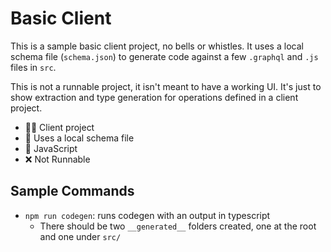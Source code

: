# Basic Client

This is a sample basic client project, no bells or whistles. It uses a local
schema file (`schema.json`) to generate code against a few `.graphql` and `.js`
files in `src`.

This is not a runnable project, it isn't meant to have a working UI. It's just
to show extraction and type generation for operations defined in a client project.

- 🏃‍♀ Client project
- 📄 Uses a local schema file
- 💪 JavaScript
- ❌ Not Runnable

## Sample Commands

- `npm run codegen`: runs codegen with an output in typescript
  - There should be two `__generated__` folders created, one at the root and one under `src/`
